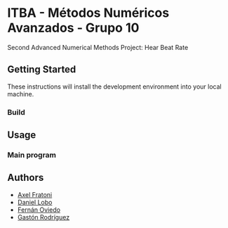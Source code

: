 # ITBA - Métodos Numéricos Avanzados - Grupo 10
Second Advanced Numerical Methods Project: Hear Beat Rate

## Getting Started
These instructions will install the development environment into your local machine.

### Build

## Usage


### Main program


## Authors
* [Axel Fratoni](https://github.com/axelfratoni)
* [Daniel Lobo](https://github.com/lobo)
* [Fernán Oviedo](https://github.com/foviedoITBA)
* [Gastón Rodríguez](https://github.com/gastonrod)

